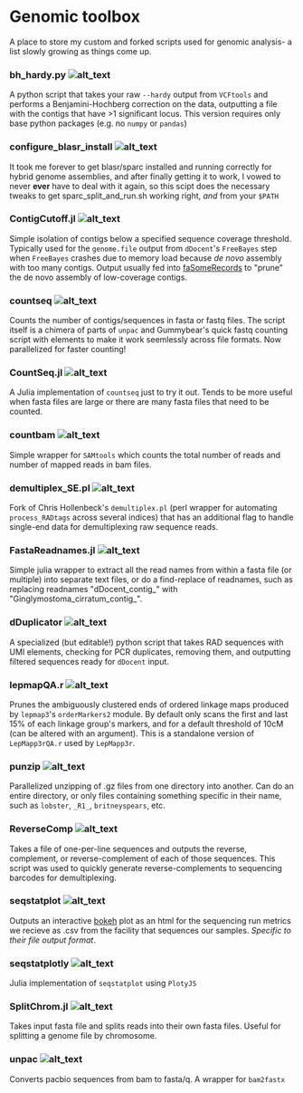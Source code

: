 # Genomic toolbox

A place to store my custom and forked scripts used for genomic analysis- a list slowly growing as things come up.

### bh_hardy.py ![alt_text](https://img.shields.io/badge/language-python3-green.svg)
A python script that takes your raw `--hardy` output from `VCFtools` and performs a Benjamini-Hochberg correction on the data, outputting a file with the contigs that have >1 significant locus. This version requires only base python packages (e.g. no `numpy` or `pandas`)

### configure_blasr_install ![alt_text](https://img.shields.io/badge/language-bash-lightgrey.svg)
It took me forever to get blasr/sparc installed and running correctly for hybrid genome assemblies, and after finally getting it to work, I vowed to never **ever** have to deal with it again, so this scipt does the necessary tweaks to get sparc_split_and_run.sh working right, *and* from your `$PATH`

### ContigCutoff.jl ![alt_text](https://img.shields.io/badge/language-julia-blue.svg)
Simple isolation of contigs below a specified sequence coverage threshold. Typically used for the `genome.file` output from `dDocent`'s `FreeBayes` step when `FreeBayes` crashes due to memory load because _de novo_ assembly with too many contigs. Output usually fed into [faSomeRecords](https://github.com/ENCODE-DCC/kentUtils/blob/master/src/utils/faSomeRecords/faSomeRecords.c) to "prune" the de novo assembly of low-coverage contigs. 

### countseq ![alt_text](https://img.shields.io/badge/language-bash-lightgrey.svg)
Counts the number of contigs/sequences in fasta or fastq files. The script itself is a chimera of parts of `unpac` and Gummybear's quick fastq counting script with elements to make it work seemlessly across file formats. Now parallelized for faster counting!

### CountSeq.jl ![alt_text](https://img.shields.io/badge/language-julia-blue.svg)
A Julia implementation of `countseq` just to try it out. Tends to be more useful when fasta files are large or there are many fasta files that need to be counted. 

### countbam ![alt_text](https://img.shields.io/badge/language-bash-lightgrey.svg)
Simple wrapper for `SAMtools` which counts the total number of reads and number of mapped reads in bam files.

### demultiplex_SE.pl ![alt_text](https://img.shields.io/badge/language-perl-yellow.svg)
Fork of Chris Hollenbeck's `demultiplex.pl` (perl wrapper for automating `process_RADtags` across several indices) that has an additional flag to handle single-end data for demultiplexing raw sequence reads. 

### FastaReadnames.jl ![alt_text](https://img.shields.io/badge/language-julia-blue.svg)
Simple julia wrapper to extract all the read names from within a fasta file (or multiple) into separate text files, or do a find-replace of readnames, such as replacing readnames "dDocent_contig_" with "Ginglymostoma_cirratum_contig_".

### dDuplicator ![alt_text](https://img.shields.io/badge/language-python3-green.svg)
A specialized (but editable!) python script that takes RAD sequences with UMI elements, checking for PCR duplicates, removing them, and outputting filtered sequences ready for `dDocent` input.


### lepmapQA.r ![alt_text](https://img.shields.io/badge/language-R-yellow.svg)
Prunes the ambiguously clustered ends of ordered linkage maps produced by `lepmap3`'s `orderMarkers2` module. By default only scans the first and last 15% of each linkage group's markers, and for a default threshold of 10cM (can be altered with an argument). This is a standalone version of `LepMapp3rQA.r` used by `LepMapp3r`.

### punzip ![alt_text](https://img.shields.io/badge/language-bash-lightgrey.svg)
Parallelized unzipping of .gz files from one directory into another. Can do an entire directory, or only files containing something specific in their name, such as `lobster`, `_R1_`, `britneyspears`, etc.

### ReverseComp ![alt_text](https://img.shields.io/badge/language-julia-blue.svg)
Takes  a file of one-per-line sequences and outputs the reverse, complement, or reverse-complement of each of those sequences. This script was used to quickly generate reverse-complements to sequencing barcodes for demultiplexing.

### seqstatplot ![alt_text](https://img.shields.io/badge/language-python3-green.svg)
Outputs an interactive [bokeh](https://bokeh.pydata.org/en/latest/) plot as an html for the sequencing run metrics we recieve as .csv from the facility that sequences our samples. *Specific to their file output format*.

### seqstatplotly ![alt_text](https://img.shields.io/badge/language-julia-blue.svg)
Julia implementation of `seqstatplot` using `PlotyJS`

### SplitChrom.jl ![alt_text](https://img.shields.io/badge/language-julia-blue.svg)
Takes input fasta file and splits reads into their own fasta files. Useful for splitting a genome file by chromosome. 

### unpac ![alt_text](https://img.shields.io/badge/language-bash-lightgrey.svg)
Converts pacbio sequences from bam to fasta/q. A wrapper for `bam2fastx`
